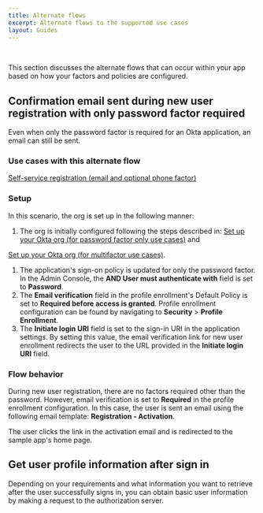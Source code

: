 ```yaml
---
title: Alternate flows
excerpt: Alternate flows to the supported use cases
layout: Guides
---
```


<div class="oie-embedded-sdk">

<ApiLifecycle access="ie" /><br>

<StackSelector />

This section discusses the alternate flows that can occur within your app based on how your factors and policies are configured.

## Confirmation email sent during new user registration with only password factor required

Even when only the password factor is required for an Okta application, an email can still be sent.

### Use cases with this alternate flow

[Self-service registration (email and optional phone factor)](/docs/guides/oie-embedded-sdk-use-cases/aspnet/oie-embedded-sdk-use-case-self-reg/)

### Setup

In this scenario, the org is set up in the following manner:

1. The org is initially configured following the steps described in:
[Set up your Okta org (for password factor only use cases)](/docs/guides/oie-embedded-common-org-setup/aspnet/main/#set-up-your-okta-org-for-password-factor-only-use-cases)
and

[Set up your Okta org (for multifactor use cases)](/docs/guides/oie-embedded-common-org-setup/aspnet/main/#set-up-your-okta-org-for-multi-factor-use-cases).
1. The application's sign-on policy is updated for only the password factor. In
   the Admin Console, the **AND User must authenticate with** field is set to **Password**.
1. The **Email verification** field in the profile enrollment's Default Policy
   is set to **Required before access is granted**. Profile enrollment configuration can
   be found by navigating to **Security** > **Profile Enrollment**.
1. The **Initiate login URI** field is set to the sign-in URI in the application settings. By setting this
   value, the email verification link for new user enrollment redirects the user
   to the URL provided in the **Initiate login URI** field.

### Flow behavior

During new user registration, there are no factors required other than
the password. However, email verification is set to **Required**
in the profile enrollment configuration. In this case, the user is sent an email using
the following email template: **Registration - Activation**.

The user clicks the link in the activation email and is redirected to the
sample app's home page.

## Get user profile information after sign in

Depending on your requirements and what information you want to retrieve after the user successfully signs in, you can obtain basic user information by making a request to the authorization server.

<StackSnippet snippet="getuserprofile" />

</div>

